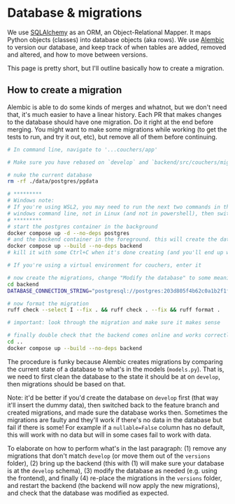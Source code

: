 # Database & migrations

We use [SQLAlchemy](https://www.sqlalchemy.org/) as an ORM, an Object-Relational Mapper. It maps Python objects (classes) into database objects (aka rows). We use [Alembic](https://alembic.sqlalchemy.org/en/latest/) to version our database, and keep track of when tables are added, removed and altered, and how to move between versions.

This page is pretty short, but I'll outline basically how to create a migration.

## How to create a migration

Alembic is able to do some kinds of merges and whatnot, but we don't need that, it's much easier to have a linear history. Each PR that makes changes to the database should have one migration. Do it right at the end before merging. You might want to make some migrations while working (to get the tests to run, and try it out, etc), but remove all of them before continuing.

```sh
# In command line, navigate to '...couchers/app'

# Make sure you have rebased on `develop` and `backend/src/couchers/migrations/versions` is exactly as on `develop`

# nuke the current database
rm -rf ./data/postgres/pgdata

# *********
# Windows note:
# If you're using WSL2, you may need to run the next two commands in the
# windows command line, not in Linux (and not in powershell), then switch back.
# *********
# start the postgres container in the background
docker compose up -d --no-deps postgres
# and the backend container in the foreground. this will create the database to the current state using migrations from `develop`
docker compose up --build --no-deps backend
# kill it with some Ctrl+C when it's done creating (and you'll end up with backend errors because your tables are out of date)

# If you're using a virtual environment for couchers, enter it

# now create the migrations, change "Modify the database" to some meaningful message
cd backend
DATABASE_CONNECTION_STRING="postgresql://postgres:203d805f4b62c0a1b2f1f6b82d4583dfe563ec1619b83ce22ee414e8376a25e7@localhost:6545/postgres" PYTHONPATH=src alembic revision --autogenerate -m "Modify the database"

# now format the migration
ruff check --select I --fix . && ruff check . --fix && ruff format .

# important: look through the migration and make sure it makes sense

# finally double check that the backend comes online and works correctly with the migration
cd ..
docker compose up --build --no-deps backend
```

The procedure is funky because Alembic creates migrations by comparing the current state of a database to what's in the models (`models.py`). That is, we need to first clean the database to the state it should be at on `develop`, then migrations should be based on that.

Note: it'd be better if you'd create the database on `develop` first (that way it'll insert the dummy data), then switched back to the feature branch and created migrations, and made sure the database works then. Sometimes the migrations are faulty and they'll work if there's no data in the database but fail if there is some! For example if a `nullable=False` column has no default, this will work with no data but will in some cases fail to work with data.

To elaborate on how to perform what's in the last paragraph: (1) remove any migrations that don't match `develop` (or move them out of the `versions` folder), (2) bring up the backend (this with (1) will make sure your database is at the `develop` schema), (3) modify the database as needed (e.g. using the frontend), and finally (4) re-place the migrations in the `versions` folder, and restart the backend (the backend will now apply the new migrations), and check that the database was modified as expected.
